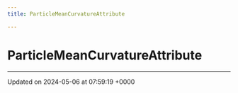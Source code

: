 ```yaml
---
title: ParticleMeanCurvatureAttribute

---
```


# ParticleMeanCurvatureAttribute





-------------------------------

Updated on 2024-05-06 at 07:59:19 +0000